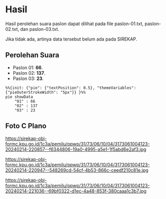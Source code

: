 # Hasil

Hasil perolehan suara paslon dapat dilihat pada file paslon-01.txt, paslon-02.txt, dan paslon-03.txt.

Jika tidak ada, artinya data tersebut belum ada pada SIREKAP.

## Perolehan Suara

 * Paslon 01: **66**.
 * Paslon 02: **137**.
 * Paslon 03: **23**.

```mermaid
%%{init: {"pie": {"textPosition": 0.5}, "themeVariables": {"pieOuterStrokeWidth": "5px"}} }%%
pie showData
    "01" : 66
    "02" : 137
    "03" : 23
```
## Foto C Plano

https://sirekap-obj-formc.kpu.go.id/1c3a/pemilu/ppwp/31/73/06/10/04/3173061004123-20240214-220857--f6344806-19a0-4995-a5e1-1f5abd6e2af3.jpg

https://sirekap-obj-formc.kpu.go.id/1c3a/pemilu/ppwp/31/73/06/10/04/3173061004123-20240214-220947--548269cd-54cf-4b53-866c-ceedf210c81e.jpg

https://sirekap-obj-formc.kpu.go.id/1c3a/pemilu/ppwp/31/73/06/10/04/3173061004123-20240214-221036--69bf0322-d1ec-4a48-853f-380caaa1c3b7.jpg
